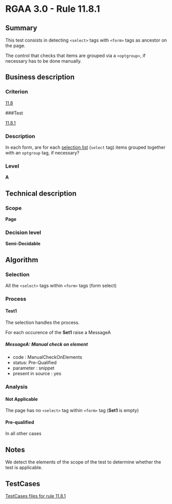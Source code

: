 # RGAA 3.0 -  Rule 11.8.1

## Summary

This test consists in detecting `<select>` tags with `<form>` tags as ancestor on the page.

The control that checks that items are grouped via a `<optgroup>`, if necessary has to be done manually.

## Business description

### Criterion

[11.8](http://asqatasun.github.io/RGAA--3.0--EN/RGAA3.0_Criteria_English_version_v1.html#crit-11-8)

###Test

[11.8.1](http://asqatasun.github.io/RGAA--3.0--EN/RGAA3.0_Criteria_English_version_v1.html#test-11-8-1)

### Description
In each form, are for
    each <a href="http://asqatasun.github.io/RGAA--3.0--EN/RGAA3.0_Glossary_English_version_v1.html#mListeChoix">selection
  list</a> (<code>select</code> tag) items grouped together with an
    <code>optgroup</code> tag, if necessary? 


### Level

**A**

## Technical description

### Scope

**Page**

### Decision level

**Semi-Decidable**

## Algorithm

### Selection

All the `<select>` tags within `<form>` tags (form select)

### Process

#### Test1

The selection handles the process.

For each occurence of the **Set1** raise a MessageA

##### MessageA: Manual check on element

-   code : ManualCheckOnElements
-   status: Pre-Qualified
-   parameter : snippet
-   present in source : yes

### Analysis

#### Not Applicable

The page has no `<select>` tag within `<form>` tag (**Set1** is empty)

#### Pre-qualified

In all other cases

## Notes

We detect the elements of the scope of the test to determine whether the test is applicable.









##  TestCases 

[TestCases files for rule 11.8.1](https://gitlab.com/asqatasun/Asqatasun/-/tree/master/rules/rules-rgaa3.0/src/test/resources/testcases/rgaa30/Rgaa30Rule110801/) 


